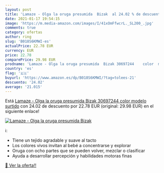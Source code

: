 ```yaml
---
layout: post
title: 'Lamaze - Olga la oruga presumida  Bizak  al 24.02 % de descuento'
date: 2021-01-17 19:54:15
image: 'https://m.media-amazon.com/images/I/41xOmFfwcrL._SL200_.jpg'
comments: true
category: ofertas
author: ring
slug: 'B018S6KMWI-es'
actualPrice: 22.78 EUR
currency: EUR
price: 22.78
comparePrice: 29.98 EUR
prodname: 'Lamaze - Olga la oruga presumida  Bizak 30697244    color  modelo surtido'
country: 'es'
flag: '🇪🇸'
buyurl: 'https://www.amazon.es/dp/B018S6KMWI/?tag=tolees-21'
descuento: '24.02'
average: '21.015'
---
```


Está [Lamaze - Olga la oruga presumida  Bizak 30697244    color  modelo surtido](https://www.amazon.es/dp/B018S6KMWI/?tag=tolees-21) con 24.02 de descuento por 22.78 EUR (original: 29.98 EUR) en el siguiente enlace!

[![Lamaze - Olga la oruga presumida  Bizak ](https://m.media-amazon.com/images/I/41xOmFfwcrL._SL200_.jpg)](https://www.amazon.es/dp/B018S6KMWI/?tag=tolees-21)

ℹ️:

- Tiene un tejido agradable y suave al tacto
- Los colores vivos invitan al bebé a concentrarse y explorar
- Oruga con ocho partes que se pueden volver, mezclar o clasificar
- Ayuda a desarrollar percepción y habilidades motoras finas

[🛒 Ver la oferta!!](https://www.amazon.es/dp/B018S6KMWI/?tag=tolees-21)
